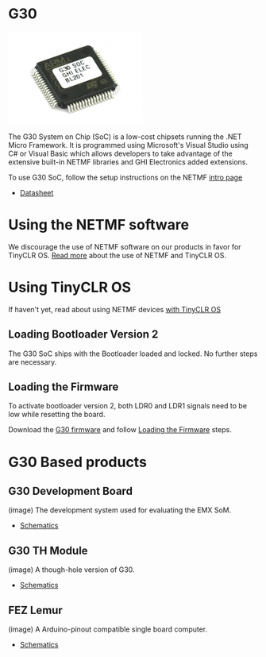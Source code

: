 # G30
![G30](images/g30.jpg)

The G30 System on Chip (SoC) is a low-cost chipsets running the .NET Micro Framework. It is programmed using Microsoft's Visual Studio using C# or Visual Basic which allows developers to take advantage of the extensive built-in NETMF libraries and GHI Electronics added extensions.

To use G30 SoC, follow the setup instructions on the NETMF [intro page](../legacy_products/netmf/intro.md)

*	[Datasheet]()

# Using the NETMF software
We discourage the use of NETMF software on our products in favor for TinyCLR OS. [Read more](../legacy_products/netmf/intro.md) about the use of NETMF and TinyCLR OS.

# Using TinyCLR OS
If haven't yet, read about using NETMF devices [with TinyCLR OS](../legacy_products/netmf/intro.md#with-tinyclr-os)

## Loading Bootloader Version 2
The G30 SoC ships with the Bootloader loaded and locked. No further steps are necessary.

## Loading the Firmware

To activate bootloader version 2, both LDR0 and LDR1 signals need to be low while resetting the board.

Download the [G30 firmware](../../tinyclr/downloads.md#g30) and follow [Loading the Firmware](../loaders/bootloader.md#loading-the-firmware) steps.

# G30 Based products
## G30 Development Board
(image)
The development system used for evaluating the EMX SoM.

* [Schematics]()

## G30 TH Module
(image)
A though-hole version of G30.

* [Schematics]()

## FEZ Lemur
(image)
A Arduino-pinout compatible single board computer.

* [Schematics]()
